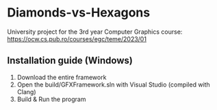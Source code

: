 # Diamonds-vs-Hexagons

University project for the 3rd year Computer Graphics course: https://ocw.cs.pub.ro/courses/egc/teme/2023/01

## Installation guide (Windows)
1. Download the entire framework
2. Open the build/GFXFramework.sln with Visual Studio (compiled with Clang)
3. Build & Run the program
